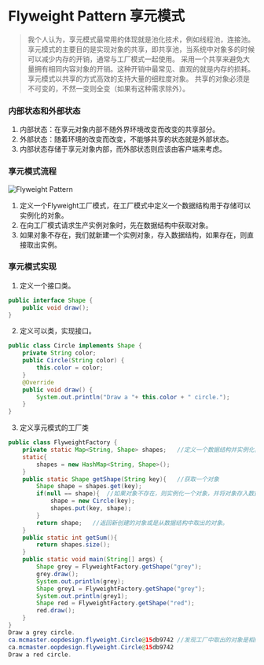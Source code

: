 # Flyweight Pattern 享元模式
> 我个人认为，享元模式最常用的体现就是池化技术，例如线程池，连接池。
> 享元模式的主要目的是实现对象的共享，即共享池，当系统中对象多的时候可以减少内存的开销，通常与工厂模式一起使用。
> 采用一个共享来避免大量拥有相同内容对象的开销。这种开销中最常见、直观的就是内存的损耗。享元模式以共享的方式高效的支持大量的细粒度对象。
> 共享的对象必须是不可变的，不然一变则全变（如果有这种需求除外）。

### 内部状态和外部状态
1. 内部状态：在享元对象内部不随外界环境改变而改变的共享部分。
2. 外部状态：随着环境的改变而改变，不能够共享的状态就是外部状态。
3. 内部状态存储于享元对象内部，而外部状态则应该由客户端来考虑。

### 享元模式流程
![Flyweight Pattern](https://i.imgur.com/RoDOOQZ.png)

1. 定义一个Flyweight工厂模式，在工厂模式中定义一个数据结构用于存储可以实例化的对象。
2. 在向工厂模式请求生产实例对象时，先在数据结构中获取对象。
3. 如果对象不存在，我们就新建一个实例对象，存入数据结构，如果存在，则直接取出实例。

### 享元模式实现
1. 定义一个接口类。
```Java
public interface Shape {
	public void draw();
}
```

2. 定义可以类，实现接口。
```Java
public class Circle implements Shape {
	private String color;
	public Circle(String color) {
		this.color = color;
	}
	@Override
	public void draw() {
		System.out.println("Draw a "+ this.color + " circle.");
	}
}
```

3. 定义享元模式的工厂类
```Java
public class FlyweightFactory {
	private static Map<String, Shape> shapes;	//定义一个数据结构并实例化，用于存储已经实例化后的对象。
	static{
		shapes = new HashMap<String, Shape>();
	}
	public static Shape getShape(String key){	//获取一个对象
		Shape shape = shapes.get(key);
		if(null == shape){	//如果对象不存在，则实例化一个对象，并将对象存入数据结构中
			shape = new Circle(key);
			shapes.put(key, shape);
		}
		return shape;	//返回新创建的对象或是从数据结构中取出的对象。
	}
	public static int getSum(){
		return shapes.size();
	}
	public static void main(String[] args) {
		Shape grey = FlyweightFactory.getShape("grey");
		grey.draw();
		System.out.println(grey);
		Shape grey1 = FlyweightFactory.getShape("grey");
		System.out.println(grey1);
		Shape red = FlyweightFactory.getShape("red");
		red.draw();
	}
}
Draw a grey circle.
ca.mcmaster.oopdesign.flyweight.Circle@15db9742	//发现工厂中取出的对象是相同的。说明没有新的创建。
ca.mcmaster.oopdesign.flyweight.Circle@15db9742
Draw a red circle.
```